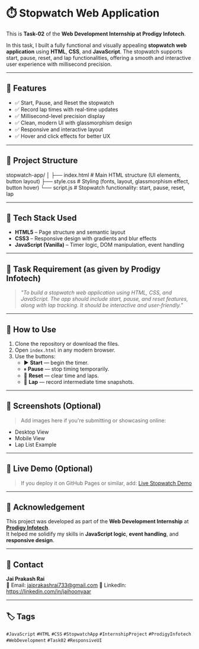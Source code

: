 # ⏱️ Stopwatch Web Application

This is **Task-02** of the **Web Development Internship at Prodigy Infotech**.

In this task, I built a fully functional and visually appealing **stopwatch web application** using **HTML**, **CSS**, and **JavaScript**. The stopwatch supports start, pause, reset, and lap functionalities, offering a smooth and interactive user experience with millisecond precision.

---

## 📌 Features

- ✅ Start, Pause, and Reset the stopwatch
- ✅ Record lap times with real-time updates
- ✅ Millisecond-level precision display
- ✅ Clean, modern UI with glassmorphism design
- ✅ Responsive and interactive layout
- ✅ Hover and click effects for better UX

---

## 📁 Project Structure

stopwatch-app/
│
├── index.html # Main HTML structure (UI elements, button layout)
├── style.css # Styling (fonts, layout, glassmorphism effect, button hover)
└── script.js # Stopwatch functionality: start, pause, reset, lap

---

## 🔧 Tech Stack Used

- **HTML5** – Page structure and semantic layout
- **CSS3** – Responsive design with gradients and blur effects
- **JavaScript (Vanilla)** – Timer logic, DOM manipulation, event handling

---

## 📝 Task Requirement (as given by Prodigy Infotech)

> *"To build a stopwatch web application using HTML, CSS, and JavaScript. The app should include start, pause, and reset features, along with lap tracking. It should be interactive and user-friendly."*

---

## 🚀 How to Use

1. Clone the repository or download the files.
2. Open `index.html` in any modern browser.
3. Use the buttons:
   - ▶ **Start** — begin the timer.
   - ⏸ **Pause** — stop timing temporarily.
   - 🔁 **Reset** — clear time and laps.
   - 🏁 **Lap** — record intermediate time snapshots.

---

## 📸 Screenshots (Optional)

> Add images here if you're submitting or showcasing online:
- Desktop View
- Mobile View
- Lap List Example

---

## 🔗 Live Demo (Optional)

> If you deploy it on GitHub Pages or similar, add:
[Live Stopwatch Demo](https://jaihoonyaar.github.io/stopwatch-app/)

---

## 🙌 Acknowledgement

This project was developed as part of the **Web Development Internship** at  
**[Prodigy Infotech](https://prodigyinfotech.dev/)**.  
It helped me solidify my skills in **JavaScript logic**, **event handling**, and **responsive design**.

---

## 📧 Contact

**Jai Prakash Rai**  
📩 Email: jaiprakashrai733@gmail.com
🔗 LinkedIn: https://linkedin.com/in/jaihoonyaar

---

## 🏷️ Tags

`#JavaScript` `#HTML` `#CSS` `#StopwatchApp` `#InternshipProject` `#ProdigyInfotech` `#WebDevelopment` `#Task02` `#ResponsiveUI`
